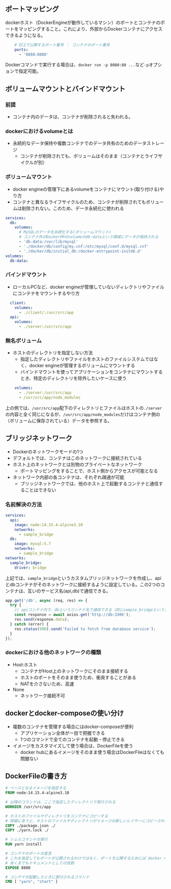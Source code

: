 ## ポートマッピング

dockerホスト（DockerEngineが動作しているマシン）のポートとコンテナのポートをマッピングすること。これにより、外部からDockerコンテナにアクセスできるようになる。

```yml
    # EC2で公開するポート番号 ： コンテナのポート番号
    ports:
      - '8080:8080'
```

Dockerコマンドで実行する場合は、`docker run -p 8080:80 ...`など`-p`オプションで指定可能。

## ボリュームマウントとバインドマウント

### 前提

* コンテナ内のデータは、コンテナが削除されると失われる。

### dockerにおけるvolumeとは

* 永続的なデータ保持や複数コンテナでのデータ共有のためのデータストレージ
  * コンテナが削除されても、ボリュームはそのまま（コンテナとライフサイクルが別）

### ボリュームマウント

* docker engineの管理下にあるvolumeをコンテナにマウント(取り付ける)やり方
* コンテナと異なるライフサイクルのため、コンテナが削除されてもボリュームは削除されない。このため、データ永続化に使われる

```yml
services:
  db:
    volumes:
      # MySQLのデータを永続化する(ボリュームマウント)
      # コンテナ外のDockerVMのvolumeのdb-dataという領域にデータが保持される
      - 'db-data:/var/lib/mysql'
      - './docker/db/config/my.cnf:/etc/mysql/conf.d/mysql.cnf'
      - './docker/db/initial_db:/docker-entrypoint-initdb.d'
volumes:
  db-data:
```

### バインドマウント

* ローカルPCなど、docker engineが管理していないディレクトリやファイルにコンテナをマウントするやり方

```yml
  client:
    volumes:
      - ./client/:/usr/src/app
  api:
    volumes:
      - ./server:/usr/src/app
```

### 無名ボリューム

* ホストのディレクトリを指定しない方法
  * 指定したディレクトリやファイルをホストのファイルシステムではなく、docker engineが管理するボリュームにマウントする
  * バインドマウントを使ってアプリケーションをコンテナにマウントするとき、特定のディレクトリを除外したいケースに使う

```yml
    volumes:
      - ./server:/usr/src/app
      - /usr/src/app/node_modules
```

上の例では、`/usr/src/app`配下のディレクトリとファイルはホストの`./server`の内容と全く同じになるが、`/usr/src/app/node_modules`だけはコンテナ側の（ボリュームに保存されている）データを参照する。

## ブリッジネットワーク

* Dockerのネットワークモードの1つ
* デフォルトでは、コンテナはこのネットワークに接続されている
* ホスト上のネットワークとは別物のプライベートなネットワーク
  * ポートマッピングをすることで、ホスト側からアクセスが可能となる
* ネットワーク内部の各コンテナは、それぞれ疎通が可能
  * ブリッジネットワークでは、他のホスト上で起動するコンテナと通信することはできない

### 名前解決の方法

```yml
services:
  api:
    image: node:14.15.4-alpine3.10
    networks:
      - sample_bridge
  db:
    image: mysql:5.7
    networks:
      - sample_bridge
networks:
  sample_bridge:
    driver: bridge
```

上記では、`sample_bridge`というカスタムブリッジネットワークを作成し、apiとdbコンテナがそのネットワークに接続するように設定している。この2つのコンテナは、互いのサービス名(api,db)で通信できる。

```js
app.get('/db', async (req, res) => {
  try {
    // apiコンテナ内で、dbというコンテナ名で通信できる（同じsample_bridgeというカスタムブリッジネットワークだから）
    const response = await axios.get('http://db:3306');
    res.send(response.data);
  } catch (error) {
    res.status(500).send('Failed to fetch from database service');
  }
});
```

### dockerにおける他のネットワークの種類

* Host:ホスト
  * コンテナがHost上のネットワークにそのまま接続する
  * ホストのポートをそのまま使うため、衝突することがある
  * NATを介さないため、高速
* None
  * ネットワーク接続不可

## dockerとdocker-composeの使い分け

* 複数のコンテナを管理する場合にはdocker-composeが便利
  * アプリケーション全体が一目で把握できる
  * 1つのコマンドで全てのコンテナを起動・停止できる
* イメージをカスタマイズして使う場合は、DockerFileを使う
  * docker hubにあるイメージをそのまま使う場合はDockerFileはなくても問題ない

## DockerFileの書き方

```DockerFile
# ベースとなるイメージを指定する
FROM node:14.15.4-alpine3.10

# 以降のコマンドは、ここで指定したディレクトリで実行される
WORKDIR /usr/src/app

# ホストのファイルやディレクトリをコンテナにコピーする
# 詳細に言うと、ホストのファイルやディレクトリがイメージの新しいレイヤーにコピーされる。そのイメージからコンテナが起動すると、コンテナにも指定したホストファイルやディレクトリが存在する
COPY ./package.json ./
COPY ./yarn.lock ./

# シェルコマンドの実行
RUN yarn install

# コンテナのポートの宣言
# これを指定してもポートが公開されるわけではなく、ポートを公開するためには`docker run -p`や`docker-compose.yml`での指定が必要
# あくまでもドキュメントとしての役割
EXPOSE 8080

# コンテナが起動したときに実行されるコマンド
CMD [ "yarn", "start" ]
```
